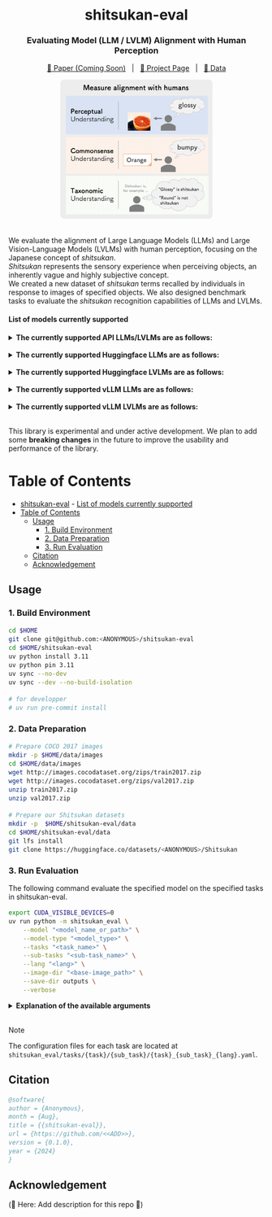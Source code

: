 <div align="center">

shitsukan-eval
===========================
<h3>Evaluating Model (LLM / LVLM) Alignment with Human Perception</h3>

[📄 Paper (Coming Soon)]() &nbsp;&nbsp;|&nbsp;&nbsp; [🚀 Project Page]() &nbsp;&nbsp;|&nbsp;&nbsp; [🤗 Data]()

<img src="images/shitsukan-eval_overview.png" alt="shitsukan-eval" width="300px">

<div align="left">

<br>

We evaluate the alignment of Large Language Models (LLMs) and Large Vision-Language Models (LVLMs) with human perception, focusing on the Japanese concept of *shitsukan*.  
*Shitsukan* represents the sensory experience when perceiving objects, an inherently vague and highly subjective concept.  
We created a new dataset of *shitsukan* terms recalled by individuals in response to images of specified objects. We also designed benchmark tasks to evaluate the *shitsukan* recognition capabilities of LLMs and LVLMs.  


####  List of models currently supported

<details>
<summary><b>The currently supported API LLMs/LVLMs are as follows:</b></summary>
<li><a href="https://platform.openai.com/docs/models/gpt-4o">GPT-4o</a></li>
<li>(🚧 Here: Add description for this repo 🚧)</li>
</details>

<br>

<details>
<summary><b>The currently supported Huggingface LLMs are as follows:</b></summary>
<li>(🚧 Here: Add description for this repo 🚧)</li>
</details>

<br>

<details>
<summary><b>The currently supported Huggingface LVLMs are as follows:</b></summary>
<li><a href="https://arxiv.org/abs/2310.03744">LLaVA-1.5</a></li>
<li><a href="https://arxiv.org/abs/2405.02246">Idefics2</a></li>
<li><a href="https://llava-vl.github.io/blog/2024-01-30-llava-next/">LLaVA-NeXT (LLaVA-1.6)</a></li>
<li><a href="https://arxiv.org/abs/2407.21783">Llama-3.2-Vision</a></li>
<li><a href="https://arxiv.org/abs/2408.03326">LLaVA-OneVision</a></li>
<li><a href="https://www.arxiv.org/abs/2408.12637">Idefics3</a></li>
<li><a href="https://arxiv.org/abs/2409.12191">Qwen2-VL</a></li>
<li><a href="https://www.arxiv.org/abs/2409.17146">Molmo</a></li>
<li>(🚧 Here: Add description for this repo 🚧)</li>
</details>

<br>

<details>
<summary><b>The currently supported vLLM LLMs are as follows:</b></summary>
<li>(🚧 Here: Add description for this repo 🚧)</li>
</details>

<br>

<details>
<summary><b>The currently supported vLLM LVLMs are as follows:</b></summary>
<li><a href="https://arxiv.org/abs/2409.12191">Qwen2-VL</a></li>
<li>(🚧 Here: Add description for this repo 🚧)</li>
</details>

<br>

This library is experimental and under active development.
We plan to add some **breaking changes** in the future to improve the usability and performance of the library.

# Table of Contents

- [shitsukan-eval](#shitsukan-eval)
      - [List of models currently supported](#list-of-models-currently-supported)
- [Table of Contents](#table-of-contents)
  - [Usage](#usage)
    - [1. Build Environment](#1-build-environment)
    - [2. Data Preparation](#2-data-preparation)
    - [3. Run Evaluation](#3-run-evaluation)
  - [Citation](#citation)
  - [Acknowledgement](#acknowledgement)

## Usage

### 1. Build Environment

```bash
cd $HOME
git clone git@github.com:<ANONYMOUS>/shitsukan-eval
cd $HOME/shitsukan-eval
uv python install 3.11
uv python pin 3.11
uv sync --no-dev
uv sync --dev --no-build-isolation

# for developper
# uv run pre-commit install
```

### 2. Data Preparation

```bash
# Prepare COCO 2017 images
mkdir -p $HOME/data/images
cd $HOME/data/images
wget http://images.cocodataset.org/zips/train2017.zip
wget http://images.cocodataset.org/zips/val2017.zip
unzip train2017.zip
unzip val2017.zip

# Prepare our Shitsukan datasets
mkdir -p  $HOME/shitsukan-eval/data
cd $HOME/shitsukan-eval/data
git lfs install
git clone https://huggingface.co/datasets/<ANONYMOUS>/Shitsukan
```

### 3. Run Evaluation

The following command evaluate the specified model on the specified tasks in shitsukan-eval.

```bash
export CUDA_VISIBLE_DEVICES=0
uv run python -m shitsukan_eval \
    --model "<model_name_or_path>" \
    --model-type "<model_type>" \
    --tasks "<task_name>" \
    --sub-tasks "<sub-task_name>" \
    --lang "<lang>" \
    --image-dir "<base-image_path>" \
    --save-dir outputs \
    --verbose
```

<details>
<summary><b>Explanation of the available arguments</b></summary>

- `--model` (`str`): The name or path of the model to evaluate. (e.g., `"Qwen/Qwen2-VL-7B-Instruct"`)
- `--model-type` (`str`): The model type of the specified model.
  - Model type that can be specified: `"api"`, `"hf"`, `"vllm"`
- `--tasks` (`str`): The task name to evaluate.
  - Tasks that can be specified: `"perception"`, `"commonsense"`, `"taxonomic"`
- `--sub-tasks` (`List[str]`): List of sub-tasks within the tasks.
  - In case of `--tasks "perception" --language "ja"`, Sub-tasks that can be specified: `"generation"`, `"selection"`
  - In case of `--tasks "perception" --language "en"`, Sub-tasks that can be specified: `"selection"`
  - In case of `--tasks "commonsense" --language "ja"`, Sub-tasks that can be specified: `"generation"`, `"classification"`
  - In case of `--tasks "commonsense" --language "en"`, Sub-tasks that can't be specified
  - In case of `--tasks "taxonomic" --language "ja"`, Sub-tasks that can be specified: `"a_b_classification"`, `"yes_no_classification"`, `"multiple_choice_classification"`
  - In case of `--tasks "taxonomic" --language "en"`, Sub-tasks that can't be specified
- `--lang` (`str`): Language to use for the evaluation (default: `"ja"`).
  - Language that can be specified: `"ja"`, `"en"`
- `--image-dir` (`Optional[str]`): Directory where input images are stored (optional).
  - If you specify `--image-dir="data"`, the evaluation script will reference the COCO 2017 images located at `data/images/coco2017/train2017/*.png` and `data/images/coco2017/val2017/*.png` during execution. If you have not prepared the COCO 2017 images, please download them in advance from [here](https://cocodataset.org/#download).
- `--save-dir` (`str`): Directory where evaluation results will be saved.
- `-v`, `--verbose` (`bool`): If set, print detailed information during processing.

</details>

<br>

> [!NOTE]
> The configuration files for each task are located at `shitsukan_eval/tasks/{task}/{sub_task}/{task}_{sub_task}_{lang}.yaml`.

## Citation

```bibtex
@software{
author = {Anonymous},
month = {Aug},
title = {{shitsukan-eval}},
url = {https://github.com/<<ADD>>},
version = {0.1.0},
year = {2024}
}
```

## Acknowledgement

(🚧 Here: Add description for this repo 🚧)
